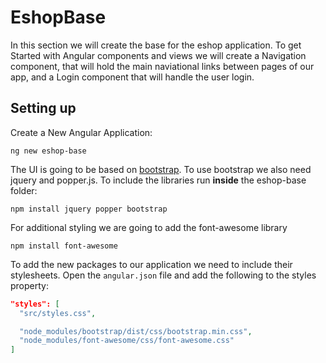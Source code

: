 # EshopBase

In this section we will create the base for the eshop application. To get Started with Angular components and views we will create a Navigation component, that will hold the main naviational links between pages of our app, and a Login component that will handle the user login.

## Setting up

Create a New Angular Application:

```
ng new eshop-base
```

The UI is going to be based on [bootstrap](https://getbootstrap.com/). To use bootstrap we also need jquery and popper.js.
To include the libraries run **inside** the eshop-base folder:
```
npm install jquery popper bootstrap
```

For additional styling we are going to add the font-awesome library
```
npm install font-awesome
```
To add the new packages to our application we need to include their stylesheets. Open the ```angular.json``` file and add the following to the styles property:
```JSON
"styles": [
  "src/styles.css",

  "node_modules/bootstrap/dist/css/bootstrap.min.css",
  "node_modules/font-awesome/css/font-awesome.css"
]
```
